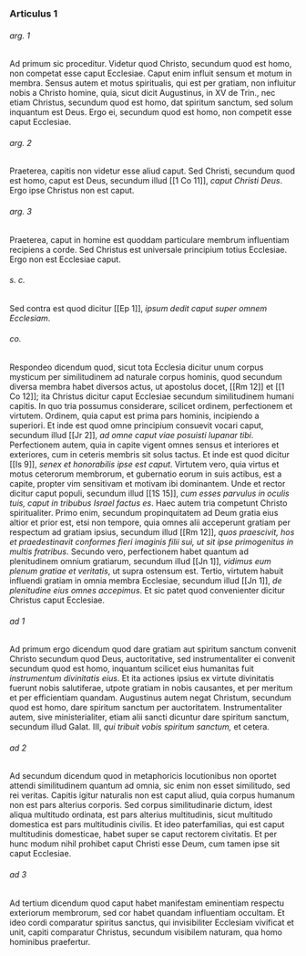 ### Articulus 1

###### arg. 1
Ad primum sic proceditur. Videtur quod Christo, secundum quod est homo, non competat esse caput Ecclesiae. Caput enim influit sensum et motum in membra. Sensus autem et motus spiritualis, qui est per gratiam, non influitur nobis a Christo homine, quia, sicut dicit Augustinus, in XV de Trin., nec etiam Christus, secundum quod est homo, dat spiritum sanctum, sed solum inquantum est Deus. Ergo ei, secundum quod est homo, non competit esse caput Ecclesiae.

###### arg. 2
Praeterea, capitis non videtur esse aliud caput. Sed Christi, secundum quod est homo, caput est Deus, secundum illud [[1 Co 11]], *caput Christi Deus*. Ergo ipse Christus non est caput.

###### arg. 3
Praeterea, caput in homine est quoddam particulare membrum influentiam recipiens a corde. Sed Christus est universale principium totius Ecclesiae. Ergo non est Ecclesiae caput.

###### s. c.
Sed contra est quod dicitur [[Ep 1]], *ipsum dedit caput super omnem Ecclesiam*.

###### co.
Respondeo dicendum quod, sicut tota Ecclesia dicitur unum corpus mysticum per similitudinem ad naturale corpus hominis, quod secundum diversa membra habet diversos actus, ut apostolus docet, [[Rm 12]] et [[1 Co 12]]; ita Christus dicitur caput Ecclesiae secundum similitudinem humani capitis. In quo tria possumus considerare, scilicet ordinem, perfectionem et virtutem. Ordinem, quia caput est prima pars hominis, incipiendo a superiori. Et inde est quod omne principium consuevit vocari caput, secundum illud [[Jr 2]], *ad omne caput viae posuisti lupanar tibi*. Perfectionem autem, quia in capite vigent omnes sensus et interiores et exteriores, cum in ceteris membris sit solus tactus. Et inde est quod dicitur [[Is 9]], *senex et honorabilis ipse est caput*. Virtutem vero, quia virtus et motus ceterorum membrorum, et gubernatio eorum in suis actibus, est a capite, propter vim sensitivam et motivam ibi dominantem. Unde et rector dicitur caput populi, secundum illud [[1S 15]], *cum esses parvulus in oculis tuis, caput in tribubus Israel factus es*. Haec autem tria competunt Christo spiritualiter. Primo enim, secundum propinquitatem ad Deum gratia eius altior et prior est, etsi non tempore, quia omnes alii acceperunt gratiam per respectum ad gratiam ipsius, secundum illud [[Rm 12]], *quos praescivit, hos et praedestinavit conformes fieri imaginis filii sui, ut sit ipse primogenitus in multis fratribus*. Secundo vero, perfectionem habet quantum ad plenitudinem omnium gratiarum, secundum illud [[Jn 1]], *vidimus eum plenum gratiae et veritatis*, ut supra ostensum est. Tertio, virtutem habuit influendi gratiam in omnia membra Ecclesiae, secundum illud [[Jn 1]], *de plenitudine eius omnes accepimus*. Et sic patet quod convenienter dicitur Christus caput Ecclesiae.

###### ad 1
Ad primum ergo dicendum quod dare gratiam aut spiritum sanctum convenit Christo secundum quod Deus, auctoritative, sed instrumentaliter ei convenit secundum quod est homo, inquantum scilicet eius humanitas fuit *instrumentum divinitatis eius*. Et ita actiones ipsius ex virtute divinitatis fuerunt nobis salutiferae, utpote gratiam in nobis causantes, et per meritum et per efficientiam quandam. Augustinus autem negat Christum, secundum quod est homo, dare spiritum sanctum per auctoritatem. Instrumentaliter autem, sive ministerialiter, etiam alii sancti dicuntur dare spiritum sanctum, secundum illud Galat. III, *qui tribuit vobis spiritum sanctum,* et cetera.

###### ad 2
Ad secundum dicendum quod in metaphoricis locutionibus non oportet attendi similitudinem quantum ad omnia, sic enim non esset similitudo, sed rei veritas. Capitis igitur naturalis non est caput aliud, quia corpus humanum non est pars alterius corporis. Sed corpus similitudinarie dictum, idest aliqua multitudo ordinata, est pars alterius multitudinis, sicut multitudo domestica est pars multitudinis civilis. Et ideo paterfamilias, qui est caput multitudinis domesticae, habet super se caput rectorem civitatis. Et per hunc modum nihil prohibet caput Christi esse Deum, cum tamen ipse sit caput Ecclesiae.

###### ad 3
Ad tertium dicendum quod caput habet manifestam eminentiam respectu exteriorum membrorum, sed cor habet quandam influentiam occultam. Et ideo cordi comparatur spiritus sanctus, qui invisibiliter Ecclesiam vivificat et unit, capiti comparatur Christus, secundum visibilem naturam, qua homo hominibus praefertur.

